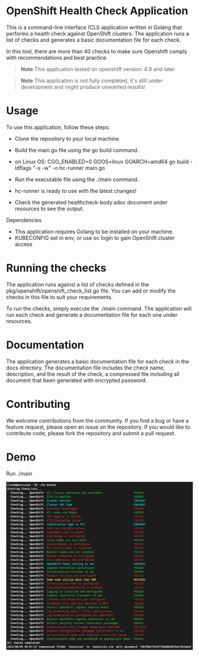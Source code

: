 # OpenShift Health Check Application


This is a command-line interface (CLI) application written in Golang that performs a health check against OpenShift clusters.
The application runs a list of checks and generates a basic documentation file for each check.

In this tool, there are more than 40 checks to make sure Openshift comply with recommendations and best practice.

> **Note**
> This application tested on openshift version: 4.9  and later

> **Note**
> This application is not fully completed, it's still under development and might produce unwanted results!

# Usage

To use this application, follow these steps:

* Clone the repository to your local machine.
* Build the main.go file using the go build command.
* on Linux OS: CGO_ENABLED=0 GOOS=linux GOARCH=amd64 go build -ldflags "-s -w" -o hc-runner main.go
* Run the executable file using the ./main command.

* hc-runner is ready to use with the latest changes!
* Check the generated healthcheck-body.adoc document under resources to see the output.

Dependencies
* This application requires Golang to be installed on your machine.
* KUBECONFIG set in env, or use oc login to gain OpenShift cluster access

# Running the checks
The application runs against a list of checks defined in the pkg/openshift/openshift_check_list.go file.
You can add or modify the checks in this file to suit your requirements.

To run the checks, simply execute the ./main command. The application will run each check and generate a documentation file for each one under resources.

# Documentation
The application generates a basic documentation file for each check in the docs directory.
The documentation file includes the check name, description, and the result of the check, a compressed file including all document that been generated with encrypted password.

# Contributing
We welcome contributions from the community. If you find a bug or have a feature request, please open an issue on the repository.
If you would like to contribute code, please fork the repository and submit a pull request.

# Demo

Run  ./main

![health-check-demo](images/health-check.png)





